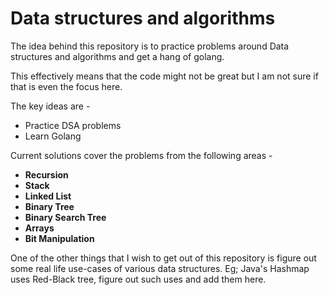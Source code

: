 # Data structures and algorithms

The idea behind this repository is to practice problems around Data structures and algorithms and get a hang of golang. 

This effectively means that the code might not be great but I am not sure if that is even the focus here.

The key ideas are -
- Practice DSA problems
- Learn Golang

Current solutions cover the problems from the following areas -

- **Recursion**
- **Stack**
- **Linked List**
- **Binary Tree**
- **Binary Search Tree**
- **Arrays**
- **Bit Manipulation**

One of the other things that I wish to get out of this repository is figure out some real life use-cases of various data structures. 
Eg; Java's Hashmap uses Red-Black tree, figure out such uses and add them here.
